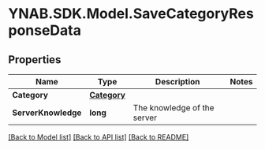 # YNAB.SDK.Model.SaveCategoryResponseData

## Properties

Name | Type | Description | Notes
------------ | ------------- | ------------- | -------------
**Category** | [**Category**](Category.md) |  | 
**ServerKnowledge** | **long** | The knowledge of the server | 

[[Back to Model list]](../README.md#documentation-for-models) [[Back to API list]](../README.md#documentation-for-api-endpoints) [[Back to README]](../README.md)


